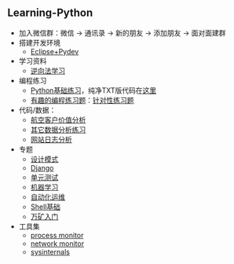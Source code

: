 ## Learning-Python
- 加入微信群：微信 -> 通讯录 -> 新的朋友 -> 添加朋友 -> 面对面建群
- 搭建开发环境
	- [Eclipse+Pydev](https://github.com/wu-wenxiang/Training-Python-Public/blob/master/doc/Installation-Eclipse-Pydev.md)
- 学习资料
	- [逆向法学习](http://blog.wuwenxiang.net/Python-Questions)
- 编程练习
	- [Python基础练习](https://github.com/wu-wenxiang/Training-Python-Public/blob/master/doc/python-exec-public.py)，纯净TXT版代码在[这里](https://raw.githubusercontent.com/wu-wenxiang/Training-Python-Public/master/doc/python-exec-public.py)
	- [有趣的编程练习题](http://blog.wuwenxiang.net/Python-Interesting-Programming)：[针对性练习题](https://github.com/wu-wenxiang/Training-Python-Public/blob/master/doc/python-exec.py)
- 代码/数据：
	- [航空客户价值分析](https://share.weiyun.com/5Qf3vAO)
	- [其它数据分析练习](https://share.weiyun.com/5w0Qj5T)
	- [网站日志分析](https://share.weiyun.com/5zY4yG9)
- 专题
	- [设计模式](http://blog.wuwenxiang.net/Design-Pattern)
	- [Django](https://github.com/wu-wenxiang/Training-Django-Public)
	- [单元测试](http://blog.wuwenxiang.net/Python-Unittest)
	- [机器学习](http://blog.wuwenxiang.net/Machine-Learning)
	- [自动化运维](https://github.com/wu-wenxiang/Training-Python-Public/blob/master/doc/automation.md)
	- [Shell基础](https://github.com/wu-wenxiang/Training-Python-Public/blob/master/doc/shell-quick-start.md)
	- [万矿入门](http://blog.wuwenxiang.net/WindQuant)
- 工具集
	- [process monitor](https://docs.microsoft.com/en-us/sysinternals/downloads/procmon)
	- [network monitor](https://www.microsoft.com/en-us/download/4865)
	- [sysinternals](https://docs.microsoft.com/zh-cn/sysinternals/)

